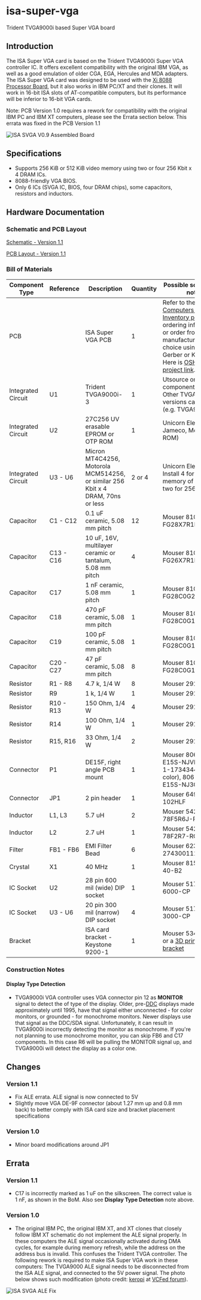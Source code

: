 # isa-super-vga
Trident TVGA9000i based Super VGA board

## Introduction

The ISA Super VGA card is based on the Trident TVGA9000i Super VGA controller IC. It offers excellent compatibility with the original IBM VGA, as well as a good emulation of older CGA, EGA, Hercules and MDA adapters. The ISA Super VGA card was designed to be used with the [Xi 8088 Processor Board](https://github.com/skiselev/xi_8088), but it also works in IBM PC/XT and their clones. It will work in 16-bit ISA slots of AT-compatible computers, but its performance will be inferior to 16-bit VGA cards.

Note: PCB Version 1.0 requires a rework for compatibility with the original IBM PC and IBM XT computers, please see the Errata section below. This errata was fixed in the PCB Version 1.1

![ISA SVGA V0.9 Assembled Board](images/ISA_SVGA-Board-800px.jpg)

## Specifications

* Supports 256 KiB or 512 KiB video memory using two or four 256 Kbit x 4 DRAM ICs.
* 8088-friendly VGA BIOS.
* Only 6 ICs (SVGA IC, BIOS, four DRAM chips), some capacitors, resistors and inductors.

## Hardware Documentation

### Schematic and PCB Layout

[Schematic - Version 1.1](KiCad/ISA_SVGA-Schematic-1.1.pdf)

[PCB Layout - Version 1.1](KiCad/ISA_SVGA-Board-1.1.pdf)

### Bill of Materials

Component Type     | Reference | Description                                               | Quantity | Possible sources and notes
------------------ | --------- | --------------------------------------------------------- | -------- | --------------------------
PCB                |           | ISA Super VGA PCB                                         | 1        | Refer to the [RetroBrew Computers Board Inventory page](https://retrobrewcomputers.org/doku.php?id=boardinventory) for ordering information, or order from a PCB manufacturer of your choice using provided Gerber or KiCad files. Here is [OSH Park project link](https://oshpark.com/shared_projects/M9jRwsu1).
Integrated Circuit | U1        | Trident TVGA9000i-3                                       | 1        | Utsource or other component dealers. Other TVGA9000i versions can be used (e.g. TVGA9000i-1)
Integrated Circuit | U2        | 27C256 UV erasable EPROM or OTP ROM                       | 1        | Unicorn Electronics, Jameco, Mouser (OTP ROM)
Integrated Circuit | U3 - U6   | Micron MT4C4256, Motorola MCM514256, or similar 256 Kbit x 4 DRAM, 70ns or less | 2 or 4 | Unicorn Electronics. Install 4 for the total memory of 512 KiB or two for 256 KiB.
Capacitor          | C1 - C12  | 0.1 uF ceramic, 5.08 mm pitch                             | 12       | Mouser 810-FG28X7R1H104KNT0 
Capacitor          | C13 - C16 | 10 uF, 16V, multilayer ceramic or tantalum, 5.08 mm pitch | 4        | Mouser 810-FG26X7R1E106KRT0 
Capacitor          | C17       | 1 nF ceramic, 5.08 mm pitch                               | 1        | Mouser 810-FG28C0G2A102JNT6
Capacitor          | C18       | 470 pF ceramic, 5.08 mm pitch                             | 1        | Mouser 810-FG28C0G1H471JNT0 
Capacitor          | C19       | 100 pF ceramic, 5.08 mm pitch                             | 1        | Mouser 810-FG28C0G1H101JNT0 
Capacitor          | C20 - C27 | 47 pF ceramic, 5.08 mm pitch                              | 8        | Mouser 810-FG28C0G1H470JNT0
Resistor           | R1 - R8   | 4.7 k, 1/4 W                                              | 8        | Mouser 291-4.7K-RC
Resistor           | R9        | 1 k, 1/4 W                                                | 1        | Mouser 291-1K-RC
Resistor           | R10 - R13 | 150 Ohm, 1/4 W                                            | 4        | Mouser 291-150-RC
Resistor           | R14       | 100 Ohm, 1/4 W                                            | 1        | Mouser 291-100-RC
Resistor           | R15, R16  | 33 Ohm, 1/4 W                                             | 2        | Mouser 291-33-RC
Connector          | P1        | DE15F, right angle PCB mount                              | 1        | Mouser 806-K66X-E15S-NJVESA, 571-1-1734344-1 (blue color), 806-K66X-E15S-NJ30
Connector          | JP1       | 2 pin header                                              | 1        | Mouser 649-68002-102HLF
Inductor           | L1, L3    | 5.7 uH                                                    | 2        | Mouser 542-78F5R6J-RC
Inductor           | L2        | 2.7 uH                                                    | 1        | Mouser 542-78F2R7-RC
Filter             | FB1 - FB6 | EMI Filter Bead                                           | 6        | Mouser 623-2743001112LF
Crystal            | X1        | 40 MHz                                                    | 1        | Mouser 815-ABL-40-B2
IC Socket          | U2        | 28 pin 600 mil (wide) DIP socket                          | 1        | Mouser 517-4828-6000-CP
IC Socket          | U3 - U6   | 20 pin 300 mil (narrow) DIP socket                        | 4        | Mouser 517-4820-3000-CP
Bracket            |           | ISA card bracket - Keystone 9200-1                        | 1        | Mouser 534-9200-1, or a [3D printed bracket](https://www.thingiverse.com/thing:6473572)

### Construction Notes

#### Display Type Detection

* TVGA9000i VGA controller uses VGA connector pin 12 as **MONITOR** signal to detect the of type of the display. Older, pre-[DDC](https://en.wikipedia.org/wiki/Display_Data_Channel) displays made approximately until 1995, have that signal either unconnected - for color monitors, or grounded - for monochrome monitors. Newer displays use that signal as the DDC/SDA signal. Unfortunately, it can result in TVGA9000i incorrectly detecting the monitor as monochrome. If you're not planning to use monochrome monitor, you can skip FB6 and C17 components. In this case R6 will be pulling the MONITOR signal up, and TVGA9000i will detect the display as a color one.

## Changes

### Version 1.1

* Fix ALE errata. ALE signal is now connected to 5V
* Slightly move VGA DE-9F connector (about 1.27 mm up and 0.8 mm back) to better comply with ISA card size and bracket placement specifications

### Version 1.0

* Minor board modifications around JP1

## Errata

### Version 1.1
* C17 is incorrectly marked as 1 uF on the silkscreen. The correct value is 1 nF, as shown in the BoM. Also see **Display Type Detection** note above.

### Version 1.0

* The original IBM PC, the original IBM XT, and XT clones that closely follow IBM XT schematic do not implement the ALE signal properly. In these computers the ALE signal occasionally activated during DMA cycles, for example during memory refresh, while the address on the address bus is invalid. This confuses the Trident TVGA controller. The following rework is required to make ISA Super VGA work in these computers: The TVGA9000 ALE signal needs to be disconnected from the ISA ALE signal, and connected to the 5V power signal. The photo below shows such modification (photo credit: [keropi](https://forum.vcfed.org/index.php?members/keropi.23086/) at [VCFed forum](https://forum.vcfed.org/index.php)).

![ISA SVGA ALE Fix](images/ISA_SVGA-ALE_Fix-800px.jpg)



